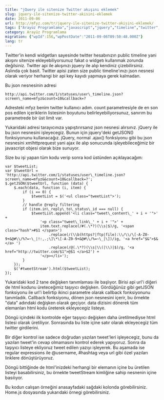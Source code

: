 ```yaml
---
title: "jQuery ile sitenize Twitter akışını eklemek"
slug: jquery-ile-sitenize-twitter-akisini-eklemek
date: 2011-09-06
url: http://mfyz.com/tr/jquery-ile-sitenize-twitter-akisini-eklemek/
tags: ["Arayüz Programlama","javascript","jquery","timeline","twitter","widget"]
category: Arayüz Programlama
migration: {"wpId":156,"wpPostDate":"2011-09-06T09:50:48.000Z"}
lang: tr
---
```


Twitter'in kendi widgetları sayesinde twitter hesabınızın public timeline yani akışını sitenize ekleyebiliyorsunuz fakat o widgetı kullanmak zorunda değilsiniz. Twitter api ile akışınızı jquery ile alıp kendiniz çizebilirsiniz. Aslında çok basit. Twitter apisi zaten size public timeline'ınızı json nesnesi olarak veriyor herhangi bir api key kayıdı yapmaya gerek kalmadan.

Bu json nesnesinin adresi

```
http://api.twitter.com/1/statuses/user\_timeline.json?screen\_name=mfyz&count=10&callback=?

```

Adresteki mfyz benim twitter kullanıcı adım. count parametresiyle de en son pos edilen içeriklerin listesinin boyutunu belirleyebiliyorsunuz, sanırım bu parametrede bir üst limit var.

Yukaridaki adresi tarayıcınıza yapıştırırsanız json nesnesi alırsınız. jQuery ile bu json nesnesini işleyecegiz. Bunun için jquery'deki getJSON() fonksiyonunu kullanacağız. jQuery, normal .ajax() fonksiyonu gibi bu json nesnesini xmlhttprequest yani ajax ile alıp sonucunda işleyebileceğimiz bir javascript objesi olarak bize sunuyor.

Size bu işi yapan tüm kodu verip sonra kod üstünden açıklayacağım:

```
var $tweetList;
var $tweetUrl = 'http://api.twitter.com/1/statuses/user\_timeline.json?screen\_name=mfyz&&count=10&callback=?';
$.getJSON($tweetUrl, function (data) {
    $.each(data, function (i, item) {
        if (i == 0) {
            $tweetList = $('<ul class="tweetList">');
        }
        // handle @reply filtering
        if (item.in\_reply\_to\_status\_id === null) {
            $tweetList.append('<li class="tweet\_content\_' + i + '">' +
                '<p class="tweet\_link\_' + i + '">' +
                item.text.replace(/#(.\*?)(\\s|$)/g, '<span class="hash">#$1 </span>')
                    .replace(/(\\b(https?|ftp|file):\\/\\/\[-A-Z0-9+&@#\\/%?=~\_|!:,.;\]\*\[-A-Z0-9+&@#\\/%=~\_|\])/ig, '<a href="$&">$&</a> ')
                    .replace(/@(.\*?)(\\s|\\(|\\)|$)/g, '<a href="http://twitter.com/$1">@$1 </a>$2') +
                '</p></li>');
        }
    });
    $('#tweetStream').html($tweetList);
});

```

Yukaridaki kod 2 tane değişken tanımlaması ile başlıyor. Birisi api url'i diğeri de html kodunu üreteceğimiz taşıyıcı değişken. Gördüğünüz gibi getJSON fonksiyonu ile url'i belirtip ikinci parametre olarak callback fonksiyonunu tanımladık. Callback fonksiyonu, dönen json nesnesini içerir, bu örnekte "data" adındaki değişken olarak geçiyor. data dizisini dönerek tüm elemanları html kodu üreterek ekleyecegiz listeye.

Döngü içindeki ilk kontrolde eğer taşıyıcı değişken daha üretilmediyse html listesi olarak üretiliyor. Sonrasında bu liste içine satır olarak ekleyecegiz tüm twitter girdilerini.

Bir diğer kontrol ise sadece doğrudan yazılan tweet'leri işleyecegiz, bunu da yazılan tweet'in cevap olmamasını kontrol ederek yapıyoruz. Sonra da taşıyıcı listeye ekliyoruz tweet edilen yazıyı işleyerek. Bu aşamada ise regular expressions ile @username, #hashtag veya url gibi özel yazıları linklere dönüştürüyoruz.

Döngü bittiğinde de html'inizdeki herhangi bir elemanın içine bu üretilen listeyi basabilirsiniz, bu örnekte tweetStream kimliğine sahip nesnenin içine basılıyor.

Bu kodun calışan örneğini anasayfadaki sağdaki kolonda görebilirsiniz. Home.js dosyasında yukarıdaki örnegi görebilirsiniz.